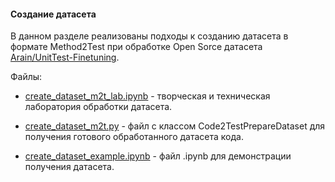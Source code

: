 #### Создание датасета

В данном разделе реализованы подходы к созданию датасета в формате Method2Test при обработке Open Sorce датасета [Arain/UnitTest-Finetuning](https://huggingface.co/datasets/Arain/UnitTest-Finetuning).

Файлы:

* [create_dataset_m2t_lab.ipynb](dataset/create_dataset_m2t_lab.ipynb) - творческая и техническая лаборатория обработки датасета.

* [create_dataset_m2t.py](dataset/create_dataset_m2t.py) - файл с классом Code2TestPrepareDataset для получения готового обработанного датасета кода.

* [create_dataset_example.ipynb](dataset/create_dataset_example.ipynb) - файл .ipynb для демонстрации получения датасета.
